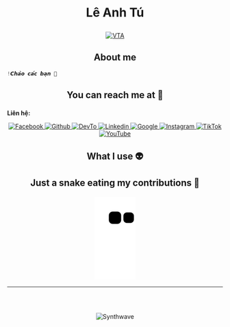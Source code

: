 # <p align="center">Lê Anh Tú</p>

<p align="center">
	<a href="https://github.com/Sabo2022">
	<img src="https://scontent.fpnh22-2.fna.fbcdn.net/v/t39.30808-6/185211799_558023298580599_7223999613037146878_n.jpg?stp=dst-jpg_s552x414&_nc_cat=110&ccb=1-7&_nc_sid=174925&_nc_ohc=VlXKKlqtUJQAX9u5mK5&_nc_ht=scontent.fpnh22-2.fna&oh=00_AT92Rpzl7P1chUsCfBIOeSgh8FA4m2Ls4f2Q_mB4DcF70w&oe=62CCB680" width = "200" alt="VTA">
	</a>
</p>

<h2 align="center">About me</h2>

```C#
!𝘾𝙝𝙖̀𝙤 𝙘𝙖́𝙘 𝙗𝙖̣𝙣 👋     
```

## <p align="center">You can reach me at 🌹</p>

**Liên hệ:**  
<p align="center">
  <a href="https://www.facebook.com/LeAnhTu2022/">
    <img src="https://www.vectorlogo.zone/logos/facebook/facebook-official.svg" alt="Facebook" height="30" width="30">
  </a>
	
  <a href="https://github.com/Sabo2022">
    <img src="https://www.vectorlogo.zone/logos/github/github-tile.svg" alt="Github" height="30" width="30">
  </a>
  
  <a href="https://sabo2022.github.io/ProfileWeb/">
    <img src="https://www.vectorlogo.zone/logos/devto/devto-icon.svg" alt="DevTo" height="30" width="30">
  </a>
	
  <a href="https://www.linkedin.com/in/LeAnhTu2022/">
    <img src="https://www.vectorlogo.zone/logos/linkedin/linkedin-icon.svg" alt="Linkedin" height="30" width="30">
  </a>
  
  <a href="mailto:mazuong2022@gmail.com">
    <img src="https://www.vectorlogo.zone/logos/google/google-icon.svg" alt="Google" height="30" width="30">
  </a>
	
  <a href="https://www.instagram.com/_sabo.one/">
    <img src="https://www.vectorlogo.zone/logos/instagram/instagram-icon.svg" alt="Instagram" height="30" width="30">
  </a>
  
  <a href="https://www.tiktok.com/@sabo.one">
    <img src="https://raw.githubusercontent.com/gilbarbara/logos/master/logos/tiktok-icon.svg" alt="TikTok" height="30" width="30">
  </a>
  
  <a href="https://www.youtube.com/LeAnhTu.Sabo">
    <img src="https://www.vectorlogo.zone/logos/youtube/youtube-icon.svg" alt="YouTube" height="30" width="30">
  </a>
</p>

## <p align="center">What I use :alien:</p>

## <p align="center">Just a snake eating my contributions 🐍</p>

<p align='center'>
<img src="https://github.com/ngoctienTNT/ngoctienTNT/blob/output/github-contribution-grid-snake.svg">
</p>

<hr>
<br>

##

<p align="center"><img src="https://thumbs.gfycat.com/GoodnaturedFondGaur-size_restricted.gif" alt="Synthwave" height="300" width="500"></p>

